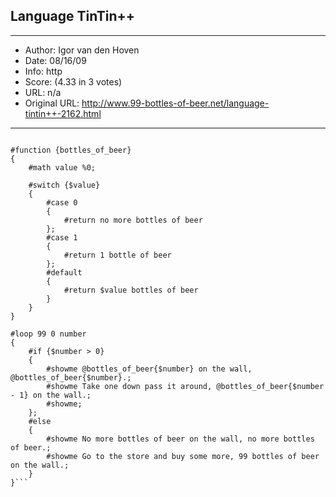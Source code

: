 
## Language TinTin++ ##
---
- Author: Igor van den Hoven
- Date: 08/16/09
- Info: http
- Score:  (4.33 in 3 votes)
- URL: n/a
- Original URL: http://www.99-bottles-of-beer.net/language-tintin++-2162.html
---

```#nop 99 bottles of beer for TinTin++ (a Mud Client)

#function {bottles_of_beer}
{
    #math value %0;

    #switch {$value}
    {
        #case 0
        {
            #return no more bottles of beer
        };
        #case 1
        {
            #return 1 bottle of beer
        };
        #default
        {
            #return $value bottles of beer
        }
    }
}

#loop 99 0 number
{
    #if {$number > 0}
    {
        #showme @bottles_of_beer{$number} on the wall, @bottles_of_beer{$number}.;
        #showme Take one down pass it around, @bottles_of_beer{$number - 1} on the wall.;
        #showme;
    };
    #else
    {
        #showme No more bottles of beer on the wall, no more bottles of beer.;
        #showme Go to the store and buy some more, 99 bottles of beer on the wall.;
    }
}```